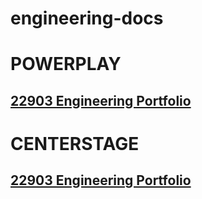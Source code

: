 # engineering-docs

# POWERPLAY
## [22903 Engineering Portfolio](22903-VegaMind/EP-22903-2022.pdf)
<!-- <p><a href="22903-VegaMind/EP-22903-2022.pdf">22903 Engineering Portfolio</a></p> -->

# CENTERSTAGE
## [22903 Engineering Portfolio](22903-VegaMind/EP-22903-2023.pdf)
